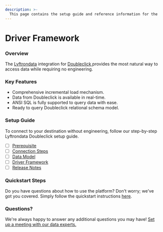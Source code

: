 ```yaml
---
description: >-
  This page contains the setup guide and reference information for the Doubleclick source connector.
---
```


# Driver Framework

### Overview

The [Lyftrondata](https://www.lyftrondata.com/) integration for [Doubleclick](https://www.lyftrondata.com/integration/doubleclick/)[ ](https://www.lyftrondata.com/integration/doubleclick/)provides the most natural way to access data while requiring no engineering.

### Key Features

* Comprehensive incremental load mechanism.
* Data from Doubleclick is available in real-time.&#x20;
* ANSI SQL is fully supported to query data with ease.
* Ready to query Doubleclick relational schema model.

### Setup Guide

To connect to your destination without engineering, follow our step-by-step Lyftrondata Doubleclick setup guide.

* [ ] [Prerequisite](../../marketing-analytics/doubleclick/prerequisite.md)
* [ ] [Connection Steps](../../marketing-analytics/doubleclick/connection-steps.md)
* [ ] [Data Model](../../marketing-analytics/doubleclick/data-model/)
* [ ] [Driver Framework](../../marketing-analytics/doubleclick/driver-framework/)
* [ ] [Release Notes](../../marketing-analytics/doubleclick/release-notes.md)

### Quickstart Steps

Do you have questions about how to use the platform? Don't worry; we've got you covered. Simply follow the quickstart instructions [here](../../../quickstart-steps.md).

### Questions? <a href="#questions" id="questions"></a>

We're always happy to answer any additional questions you may have! [Set up a meeting with our data experts.](https://www.lyftrondata.com/book-a-meeting/)



